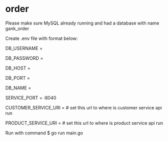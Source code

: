 # order

Please make sure MySQL already running and had a database with name gank_order 


Create .env file with format below: 

DB_USERNAME = 

DB_PASSWORD = 

DB_HOST = 

DB_PORT = 

DB_NAME = 

SERVICE_PORT = :8040

CUSTOMER_SERVICE_URI = # set this url to where is customer service api run

PRODUCT_SERVICE_URI = # set this url to where is product service api run


Run with command 
$ go run main.go